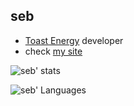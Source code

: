 ## seb

- [Toast Energy](https://github.com/ToastEnergy) developer
- check [my site](https://sebastianogirotto.me/)

![seb' stats](https://github-readme-stats.vercel.app/api?username=ssebastianoo&theme=tokyonight) 

![seb' Languages](https://github-readme-stats.vercel.app/api/top-langs/?username=ssebastianoo&theme=dracula) 
